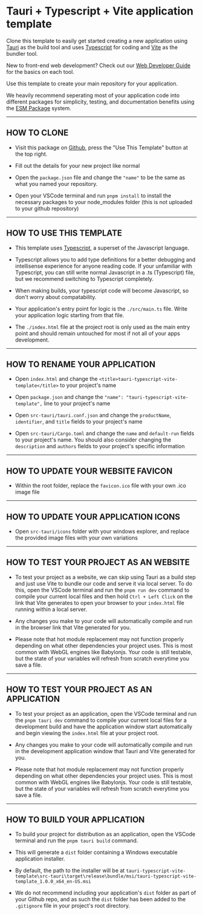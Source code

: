 # Tauri + Typescript + Vite application template
Clone this template to easily get started creating a new application using [Tauri](https://tauri.app/) as the build tool and uses [Typescript](https://www.typescriptlang.org/docs/) for coding and [Vite](https://vitejs.dev/) as the bundler tool.

New to front-end web development? Check out our [Web Developer Guide](https://gambitgames.gitbook.io/web-dev-guide/) for the basics on each tool.

Use this template to create your main repository for your application. 

We heavily recommend seperating most of your application code into different packages for simplicity, testing, and documentation benefits using the [ESM Package](https://nodejs.org/api/esm.html) system.

---------------------------
HOW TO CLONE
---------------------------
- Visit this package on [Github](https://github.com/GambitGamesLLC/tauri-typescript-vite-template), press the "Use This Template" button at the top right.

- Fill out the details for your new project like normal

- Open the ```package.json``` file and change the ```"name"``` to be the same as what you named your repository.

- Open your VSCode terminal and run ```pnpm install``` to install the necessary packages to your node_modules folder (this is not uploaded to your github repository)

---------------------------
HOW TO USE THIS TEMPLATE
---------------------------
- This template uses [Typescript](https://www.typescriptlang.org/docs/), a superset of the Javascript language.

- Typescript allows you to add type definitions for a better debugging and intellisense experience for anyone reading code. If your unfamiliar with Typescript, you can still write normal Javascript in a .ts (Typescript) file, but we recommend switching to Typescript completely. 

- When making builds, your typescript code will become Javascript, so don't worry about compatability.

- Your application's entry point for logic is the ```./src/main.ts``` file. Write your application logic starting from that file.

- The ```./index.html``` file at the project root is only used as the main entry point and should remain untouched for most if not all of your apps development.

---------------------------
HOW TO RENAME YOUR APPLICATION
---------------------------
- Open ```index.html``` and change the ```<title>tauri-typescript-vite-template</title>``` to your project's name

- Open ```package.json``` and change the ```"name": "tauri-typescript-vite-template",``` line to your project's name

- Open ```src-tauri/tauri.conf.json``` and change the ```productName```, ```identifier```, and ```title``` fields to your project's name

- Open ```src-tauri/Cargo.toml``` and change the ```name``` and ```default-run``` fields to your project's name. You should also consider changing the ```description``` and ```authors``` fields to your project's specific information

---------------------------
HOW TO UPDATE YOUR WEBSITE FAVICON
---------------------------
- Within the root folder, replace the ```favicon.ico``` file with your own .ico image file

---------------------------
HOW TO UPDATE YOUR APPLICATION ICONS
---------------------------
- Open ```src-tauri/icons``` folder with your windows explorer, and replace the provided image files with your own variations

---------------------------
HOW TO TEST YOUR PROJECT AS AN WEBSITE
---------------------------
- To test your project as a website, we can skip using Tauri as a build step and just use Vite to bundle our code and serve it via local server. To do this, open the VSCode terminal and run the ```pnpm run dev``` command to compile your current local files and then hold ```Ctrl + Left Click``` on the link that Vite generates to open your browser to your ```index.html``` file running within a local server.

- Any changes you make to your code will automatically compile and run in the browser link that Vite generated for you.

- Please note that hot module replacement may not function properly depending on what other dependencies your project uses. This is most common with WebGL engines like Babylonjs. Your code is still testable, but the state of your variables will refresh from scratch everytime you save a file.

---------------------------
HOW TO TEST YOUR PROJECT AS AN APPLICATION
---------------------------
- To test your project as an application, open the VSCode terminal and run the ```pnpm tauri dev``` command to compile your current local files for a development build and have the application window start automatically and begin viewing the ```index.html``` file at your project root.

- Any changes you make to your code will automatically compile and run in the development application window that Tauri and Vite generated for you.

- Please note that hot module replacement may not function properly depending on what other dependencies your project uses. This is most common with WebGL engines like Babylonjs. Your code is still testable, but the state of your variables will refresh from scratch everytime you save a file.

---------------------------
HOW TO BUILD YOUR APPLICATION
---------------------------
- To build your project for distribution as an application, open the VSCode terminal and run the ```pnpm tauri build``` command. 

- This will generate a ```dist``` folder containing a Windows executable application installer.

- By default, the path to the installer will be at ```tauri-typescript-vite-template\src-tauri\target\release\bundle/msi/tauri-typescript-vite-template_1.0.0_x64_en-US.msi```

- We do not recommend including your application's ```dist``` folder as part of your Github repo, and as such the ```dist``` folder has been added to the ```.gitignore``` file in your project's root directory.

